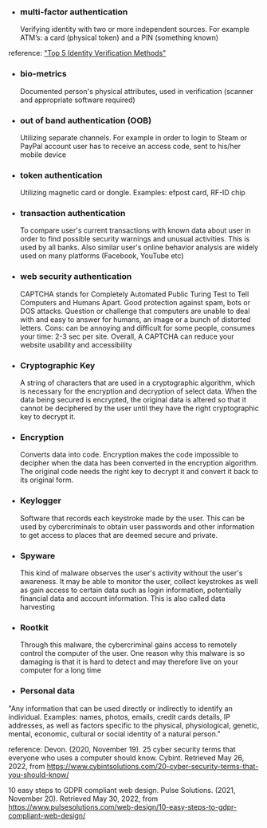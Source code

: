 * ### multi-factor authentication
    Verifying identity with two or more independent sources. For example ATM’s: a card (physical token) and a PIN (something known)

reference: ["Top 5 Identity Verification Methods"](https://www.microbilt.com/news/article/top-5-identity-verification-methods)
* ### bio-metrics
    Documented person's physical attributes, used in verification (scanner and appropriate software required)
* ### out of band authentication (OOB)
    Utilizing separate channels. For example in order to login to Steam or PayPal account user has to receive an access code, sent to his/her mobile device
* ### token authentication
   Utilizing magnetic card or dongle. Examples: efpost card, RF-ID chip
* ### transaction authentication
   To compare user's current transactions with known data about user in order to find possible security warnings and unusual activities. This is used by all banks. Also similar user's online behavior analysis are widely used on many platforms (Facebook, YouTube etc) 
* ### web security authentication
  CAPTCHA stands for Completely Automated Public Turing Test to Tell Computers and Humans Apart. Good protection against spam, bots or DOS attacks. Question or challenge that computers are unable to deal with and easy to answer for humans, an image or a bunch of distorted letters. Cons: can be annoying and difficult for some people,  consumes your time: 2-3 sec per site. Overall, A CAPTCHA can reduce your website usability and accessibility

* ### Cryptographic Key
   A string of characters that are used in a cryptographic algorithm, which is necessary for the encryption and decryption of select data. When the data being secured is encrypted, the original data is altered so that it cannot be deciphered by the user until they have the right cryptographic key to decrypt it.

* ### Encryption
   Converts data into code. Encryption makes the code impossible to decipher when the data has been converted in the encryption algorithm. The original code needs the right key to decrypt it and convert it back to its original form. 

* ### Keylogger
   Software that records each keystroke made by the user. This can be used by cybercriminals to obtain user passwords and other information to get access to places that are deemed secure and private.

* ### Spyware
   This kind of malware observes the user's activity without the user's awareness. It may be able to monitor the user, collect keystrokes as well as gain access to certain data such as login information, potentially financial data and account information. This is also called data harvesting

* ### Rootkit
   Through this malware, the cybercriminal gains access to remotely control the computer of the user. One reason why this malware is so damaging is that it is hard to detect and may therefore live on your computer for a long time
* ### Personal data
"Any information that can be used directly or indirectly to identify an individual.
Examples: names, photos, emails, credit cards details, IP addresses, as well as factors specific to the physical, physiological, genetic, mental, economic, cultural or social identity of a natural person."


reference: Devon. (2020, November 19). 25 cyber security terms that everyone who uses a computer should know. Cybint. Retrieved May 26, 2022, from https://www.cybintsolutions.com/20-cyber-security-terms-that-you-should-know/ 

10 easy steps to GDPR compliant web design. Pulse Solutions. (2021, November 20). Retrieved May 30, 2022, from https://www.pulsesolutions.com/web-design/10-easy-steps-to-gdpr-compliant-web-design/ 
   
